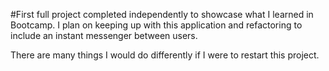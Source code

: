 #First full project completed independently to showcase what I learned in Bootcamp. I plan on keeping up with this application and refactoring to include an instant messenger between users.

There are many things I would do differently if I were to restart this project.
